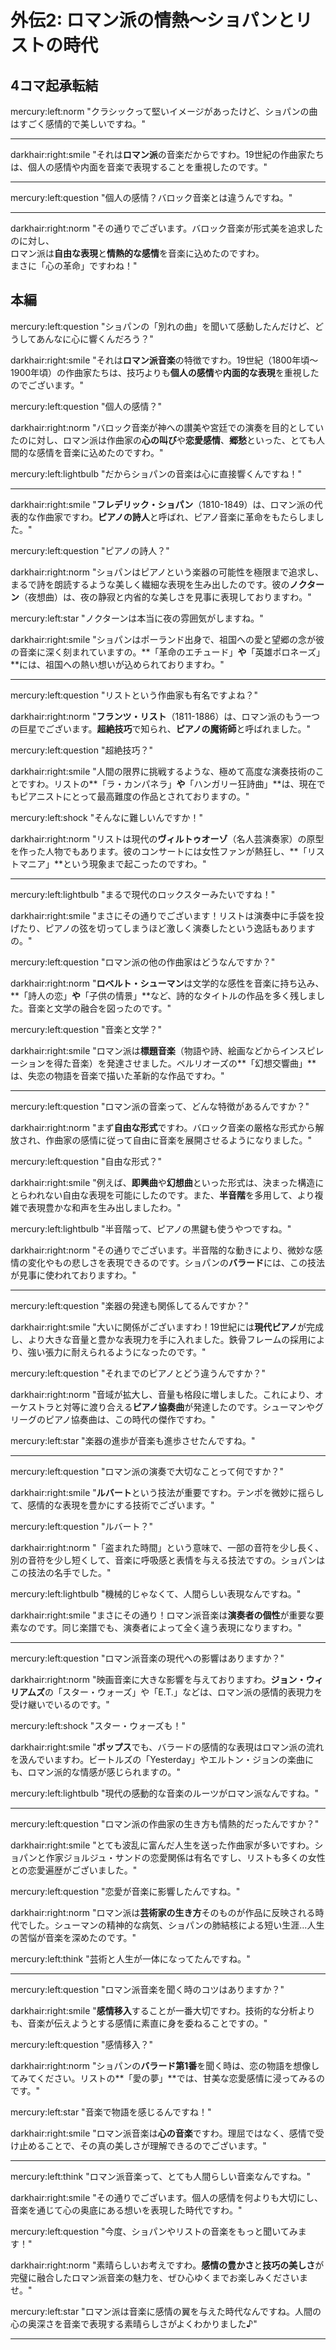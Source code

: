 <!-- ピアノの詩人たちが紡いだ感情の翼 -->

# 外伝2: ロマン派の情熱〜ショパンとリストの時代

## 4コマ起承転結

mercury:left:norm "クラシックって堅いイメージがあったけど、ショパンの曲はすごく感情的で美しいですね。"

---

darkhair:right:smile "それは**ロマン派**の音楽だからですわ。19世紀の作曲家たちは、個人の感情や内面を音楽で表現することを重視したのです。"

---

mercury:left:question "個人の感情？バロック音楽とは違うんですね。"

---

darkhair:right:norm "その通りでございます。バロック音楽が形式美を追求したのに対し、<br>ロマン派は**自由な表現**と**情熱的な感情**を音楽に込めたのですわ。<br>まさに「心の革命」ですわね！"

## 本編

mercury:left:question "ショパンの「別れの曲」を聞いて感動したんだけど、どうしてあんなに心に響くんだろう？"

darkhair:right:smile "それは**ロマン派音楽**の特徴ですわ。19世紀（1800年頃〜1900年頃）の作曲家たちは、技巧よりも**個人の感情**や**内面的な表現**を重視したのでございます。"

mercury:left:question "個人の感情？"

darkhair:right:norm "バロック音楽が神への讃美や宮廷での演奏を目的としていたのに対し、ロマン派は作曲家の**心の叫び**や**恋愛感情**、**郷愁**といった、とても人間的な感情を音楽に込めたのですわ。"

mercury:left:lightbulb "だからショパンの音楽は心に直接響くんですね！"

---

darkhair:right:smile "**フレデリック・ショパン**（1810-1849）は、ロマン派の代表的な作曲家ですわ。**ピアノの詩人**と呼ばれ、ピアノ音楽に革命をもたらしました。"

mercury:left:question "ピアノの詩人？"

darkhair:right:norm "ショパンはピアノという楽器の可能性を極限まで追求し、まるで詩を朗読するような美しく繊細な表現を生み出したのです。彼の**ノクターン**（夜想曲）は、夜の静寂と内省的な美しさを見事に表現しておりますわ。"

mercury:left:star "ノクターンは本当に夜の雰囲気がしますね。"

darkhair:right:smile "ショパンはポーランド出身で、祖国への愛と望郷の念が彼の音楽に深く刻まれていますの。**「革命のエチュード」**や**「英雄ポロネーズ」**には、祖国への熱い想いが込められておりますわ。"

---

mercury:left:question "リストという作曲家も有名ですよね？"

darkhair:right:norm "**フランツ・リスト**（1811-1886）は、ロマン派のもう一つの巨星でございます。**超絶技巧**で知られ、**ピアノの魔術師**と呼ばれました。"

mercury:left:question "超絶技巧？"

darkhair:right:smile "人間の限界に挑戦するような、極めて高度な演奏技術のことですわ。リストの**「ラ・カンパネラ」**や**「ハンガリー狂詩曲」**は、現在でもピアニストにとって最高難度の作品とされておりますの。"

mercury:left:shock "そんなに難しいんですか！"

darkhair:right:norm "リストは現代の**ヴィルトゥオーゾ**（名人芸演奏家）の原型を作った人物でもあります。彼のコンサートには女性ファンが熱狂し、**「リストマニア」**という現象まで起こったのですわ。"

---

mercury:left:lightbulb "まるで現代のロックスターみたいですね！"

darkhair:right:smile "まさにその通りでございます！リストは演奏中に手袋を投げたり、ピアノの弦を切ってしまうほど激しく演奏したという逸話もありますの。"

mercury:left:question "ロマン派の他の作曲家はどうなんですか？"

darkhair:right:norm "**ロベルト・シューマン**は文学的な感性を音楽に持ち込み、**「詩人の恋」**や**「子供の情景」**など、詩的なタイトルの作品を多く残しました。音楽と文学の融合を図ったのです。"

mercury:left:question "音楽と文学？"

darkhair:right:smile "ロマン派は**標題音楽**（物語や詩、絵画などからインスピレーションを得た音楽）を発達させました。ベルリオーズの**「幻想交響曲」**は、失恋の物語を音楽で描いた革新的な作品ですわ。"

---

mercury:left:question "ロマン派の音楽って、どんな特徴があるんですか？"

darkhair:right:norm "まず**自由な形式**ですわ。バロック音楽の厳格な形式から解放され、作曲家の感情に従って自由に音楽を展開させるようになりました。"

mercury:left:question "自由な形式？"

darkhair:right:smile "例えば、**即興曲**や**幻想曲**といった形式は、決まった構造にとらわれない自由な表現を可能にしたのです。また、**半音階**を多用して、より複雑で表現豊かな和声を生み出しましたわ。"

mercury:left:lightbulb "半音階って、ピアノの黒鍵も使うやつですね。"

darkhair:right:norm "その通りでございます。半音階的な動きにより、微妙な感情の変化やもの悲しさを表現できるのです。ショパンの**バラード**には、この技法が見事に使われておりますわ。"

---

mercury:left:question "楽器の発達も関係してるんですか？"

darkhair:right:smile "大いに関係がございますわ！19世紀には**現代ピアノ**が完成し、より大きな音量と豊かな表現力を手に入れました。鉄骨フレームの採用により、強い張力に耐えられるようになったのです。"

mercury:left:question "それまでのピアノとどう違うんですか？"

darkhair:right:norm "音域が拡大し、音量も格段に増しました。これにより、オーケストラと対等に渡り合える**ピアノ協奏曲**が発達したのです。シューマンやグリーグのピアノ協奏曲は、この時代の傑作ですわ。"

mercury:left:star "楽器の進歩が音楽も進歩させたんですね。"

---

mercury:left:question "ロマン派の演奏で大切なことって何ですか？"

darkhair:right:smile "**ルバート**という技法が重要ですわ。テンポを微妙に揺らして、感情的な表現を豊かにする技術でございます。"

mercury:left:question "ルバート？"

darkhair:right:norm "「盗まれた時間」という意味で、一部の音符を少し長く、別の音符を少し短くして、音楽に呼吸感と表情を与える技法ですの。ショパンはこの技法の名手でした。"

mercury:left:lightbulb "機械的じゃなくて、人間らしい表現なんですね。"

darkhair:right:smile "まさにその通り！ロマン派音楽は**演奏者の個性**が重要な要素なのです。同じ楽譜でも、演奏者によって全く違う表現になりますわ。"

---

mercury:left:question "ロマン派音楽の現代への影響はありますか？"

darkhair:right:norm "映画音楽に大きな影響を与えておりますわ。**ジョン・ウィリアムズ**の「スター・ウォーズ」や「E.T.」などは、ロマン派の感情的表現力を受け継いでいるのです。"

mercury:left:shock "スター・ウォーズも！"

darkhair:right:smile "**ポップス**でも、バラードの感情的な表現はロマン派の流れを汲んでいますわ。ビートルズの「Yesterday」やエルトン・ジョンの楽曲にも、ロマン派的な情感が感じられますの。"

mercury:left:lightbulb "現代の感動的な音楽のルーツがロマン派なんですね。"

---

mercury:left:question "ロマン派の作曲家の生き方も情熱的だったんですか？"

darkhair:right:smile "とても波乱に富んだ人生を送った作曲家が多いですわ。ショパンと作家ジョルジュ・サンドの恋愛関係は有名ですし、リストも多くの女性との恋愛遍歴がございました。"

mercury:left:question "恋愛が音楽に影響したんですね。"

darkhair:right:norm "ロマン派は**芸術家の生き方**そのものが作品に反映される時代でした。シューマンの精神的な病気、ショパンの肺結核による短い生涯...人生の苦悩が音楽を深めたのです。"

mercury:left:think "芸術と人生が一体になってたんですね。"

---

mercury:left:question "ロマン派音楽を聞く時のコツはありますか？"

darkhair:right:smile "**感情移入**することが一番大切ですわ。技術的な分析よりも、音楽が伝えようとする感情に素直に身を委ねることですの。"

mercury:left:question "感情移入？"

darkhair:right:norm "ショパンの**バラード第1番**を聞く時は、恋の物語を想像してみてください。リストの**「愛の夢」**では、甘美な恋愛感情に浸ってみるのです。"

mercury:left:star "音楽で物語を感じるんですね！"

darkhair:right:smile "ロマン派音楽は**心の音楽**ですわ。理屈ではなく、感情で受け止めることで、その真の美しさが理解できるのでございます。"

---

mercury:left:think "ロマン派音楽って、とても人間らしい音楽なんですね。"

darkhair:right:smile "その通りでございます。個人の感情を何よりも大切にし、音楽を通じて心の奥底にある想いを表現した時代ですわ。"

mercury:left:question "今度、ショパンやリストの音楽をもっと聞いてみます！"

darkhair:right:norm "素晴らしいお考えですわ。**感情の豊かさ**と**技巧の美しさ**が完璧に融合したロマン派音楽の魅力を、ぜひ心ゆくまでお楽しみくださいませ。"

mercury:left:star "ロマン派は音楽に感情の翼を与えた時代なんですね。人間の心の奥深さを音楽で表現する素晴らしさがよくわかりました♪"

---

